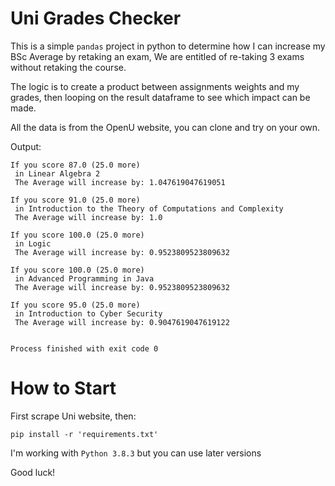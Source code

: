 # Uni Grades Checker
This is a simple `pandas` project in python to determine how I can increase my BSc
Average by retaking an exam, We are entitled of re-taking 3 exams without retaking the course.

The logic is to create a product between assignments weights and my grades, 
then looping on the result dataframe to see which impact can be made.

All the data is from the OpenU website, you can clone and try on your own.

Output:
```console
If you score 87.0 (25.0 more)
 in Linear Algebra 2
 The Average will increase by: 1.047619047619051

If you score 91.0 (25.0 more)
 in Introduction to the Theory of Computations and Complexity
 The Average will increase by: 1.0

If you score 100.0 (25.0 more)
 in Logic
 The Average will increase by: 0.9523809523809632

If you score 100.0 (25.0 more)
 in Advanced Programming in Java
 The Average will increase by: 0.9523809523809632

If you score 95.0 (25.0 more)
 in Introduction to Cyber Security
 The Average will increase by: 0.9047619047619122


Process finished with exit code 0

```

# How to Start
First scrape Uni website, then:

```shell
pip install -r 'requirements.txt'
```

I'm working with `Python 3.8.3` but you can use later versions

Good luck!